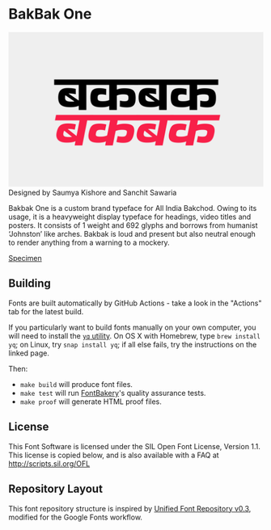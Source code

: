 # BakBak One
![BakBak](/images/Bakbak.jpg)
Designed by Saumya Kishore and Sanchit Sawaria

Bakbak One is a custom brand typeface for All India Bakchod. Owing to its usage, it is a heavyweight display typeface for headings, video titles and posters. It consists of 1 weight and 692 glyphs and borrows from humanist ‘Johnston’ like arches. Bakbak is loud and present but also neutral enough to render anything from a warning to a mockery.

[Specimen](https://www.sawariasanchit.com/bakbak)

## Building

Fonts are built automatically by GitHub Actions - take a look in the "Actions" tab for the latest build.

If you particularly want to build fonts manually on your own computer, you will need to install the [`yq` utility](https://github.com/mikefarah/yq). On OS X with Homebrew, type `brew install yq`; on Linux, try `snap install yq`; if all else fails, try the instructions on the linked page.

Then:

* `make build` will produce font files.
* `make test` will run [FontBakery](https://github.com/googlefonts/fontbakery)'s quality assurance tests.
* `make proof` will generate HTML proof files.

## License

This Font Software is licensed under the SIL Open Font License, Version 1.1.
This license is copied below, and is also available with a FAQ at
http://scripts.sil.org/OFL

## Repository Layout

This font repository structure is inspired by [Unified Font Repository v0.3](https://github.com/unified-font-repository/Unified-Font-Repository), modified for the Google Fonts workflow.
